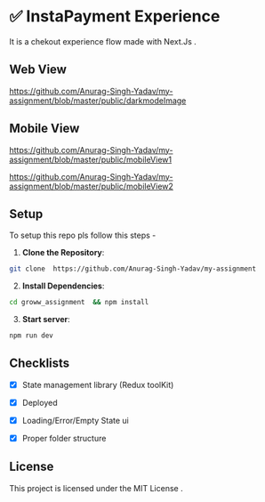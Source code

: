 # ✅ InstaPayment Experience 

It is a chekout experience flow made with Next.Js . 

## Web View 
https://github.com/Anurag-Singh-Yadav/my-assignment/blob/master/public/darkmodeImage

## Mobile View 
https://github.com/Anurag-Singh-Yadav/my-assignment/blob/master/public/mobileView1

https://github.com/Anurag-Singh-Yadav/my-assignment/blob/master/public/mobileView2

## Setup 

To setup this repo pls follow this steps - 

1. **Clone the Repository**: 
```bash 
git clone  https://github.com/Anurag-Singh-Yadav/my-assignment
```
2. **Install Dependencies**: 

```bash 
cd groww_assignment  && npm install
```

3. **Start server**: 

```bash 
npm run dev
```

## Checklists

- [x] State management library (Redux toolKit)
- [x] Deployed
- [x] Loading/Error/Empty State ui
- [x] Proper folder structure


## License

This project is licensed under the MIT License .
